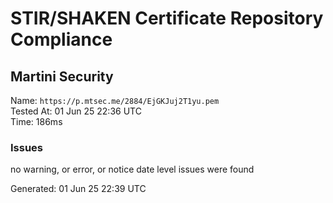 # STIR/SHAKEN Certificate Repository Compliance

## Martini Security

Name: `https://p.mtsec.me/2884/EjGKJuj2T1yu.pem`\
Tested At: 01 Jun 25 22:36 UTC\
Time: 186ms

### Issues

no warning, or error, or notice date level issues were found

Generated: 01 Jun 25 22:39 UTC